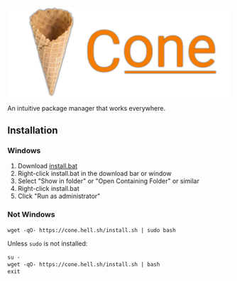 <center><img alt="Cone" src="logo.png"></center>

An intuitive package manager that works everywhere.

## Installation

### Windows

1. Download [install.bat](https://cone.hell.sh/install.bat)
2. Right-click install.bat in the download bar or window
3. Select "Show in folder" or "Open Containing Folder" or similar
4. Right-click install.bat
5. Click "Run as administrator"

### Not Windows

	wget -qO- https://cone.hell.sh/install.sh | sudo bash

Unless `sudo` is not installed:

	su -
	wget -qO- https://cone.hell.sh/install.sh | bash
	exit
